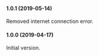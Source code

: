 #### 1.0.1 (2019-05-14)
Removed internet connection error.

#### 1.0.0 (2019-04-17)
Initial version.